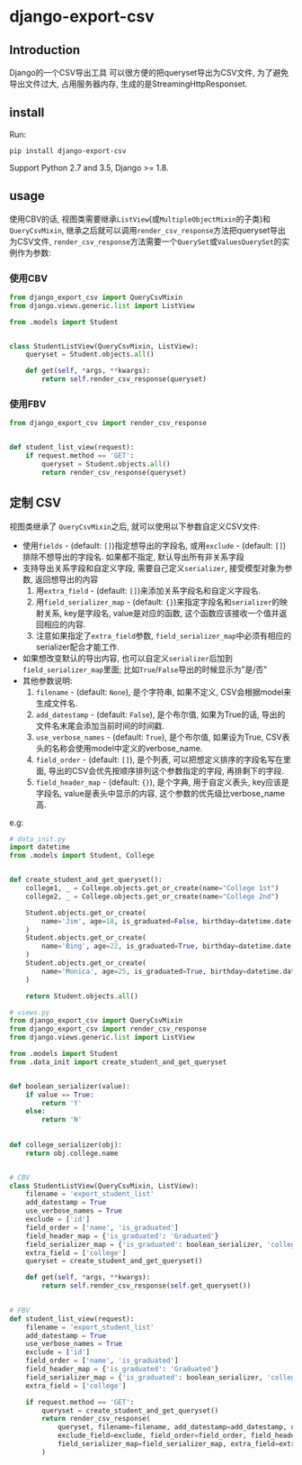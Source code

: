 # django-export-csv
## Introduction
Django的一个CSV导出工具
可以很方便的把queryset导出为CSV文件, 为了避免导出文件过大, 占用服务器内存, 生成的是StreamingHttpResponset.

## install
Run:
```
pip install django-export-csv
```
Support Python 2.7 and 3.5, Django >= 1.8.

## usage
使用CBV的话, 视图类需要继承`ListView`(或`MultipleObjectMixin`的子类)和`QueryCsvMixin`, 继承之后就可以调用`render_csv_response`方法把queryset导出为CSV文件, `render_csv_response`方法需要一个`QuerySet`或`ValuesQuerySet`的实例作为参数:

### 使用CBV
```python
from django_export_csv import QueryCsvMixin
from django.views.generic.list import ListView

from .models import Student


class StudentListView(QueryCsvMixin, ListView):
    queryset = Student.objects.all()

    def get(self, *args, **kwargs):
        return self.render_csv_response(queryset)
```

### 使用FBV
```python
from django_export_csv import render_csv_response


def student_list_view(request):
    if request.method == 'GET':
        queryset = Student.objects.all()
        return render_csv_response(queryset)
```

## 定制 CSV
视图类继承了 `QueryCsvMixin`之后, 就可以使用以下参数自定义CSV文件:

- 使用`fields` - (default: `[]`)指定想导出的字段名, 或用`exclude` - (default: `[]`)排除不想导出的字段名. 如果都不指定, 默认导出所有非关系字段
- 支持导出关系字段和自定义字段, 需要自己定义`serializer`, 接受模型对象为参数, 返回想导出的内容
    1. 用`extra_field` - (default: `[]`)来添加关系字段名和自定义字段名.
    2. 用`field_serializer_map` - (default: `{}`)来指定字段名和`serializer`的映射关系, key是字段名, value是对应的函数, 这个函数应该接收一个值并返回相应的内容.
    3. 注意如果指定了`extra_field`参数, `field_serializer_map`中必须有相应的serializer配合才能工作.
- 如果想改变默认的导出内容, 也可以自定义`serializer`后加到`field_serializer_map`里面; 比如`True`/`False`导出的时候显示为"是/否"
- 其他参数说明:
    1. `filename` - (default: `None`), 是个字符串, 如果不定义, CSV会根据model来生成文件名.
    2. `add_datestamp` - (default: `False`), 是个布尔值, 如果为True的话, 导出的文件名末尾会添加当前时间的时间戳.
    3. `use_verbose_names` - (default: `True`), 是个布尔值, 如果设为True, CSV表头的名称会使用model中定义的verbose_name.
    4. `field_order` - (default: `[]`), 是个列表, 可以把想定义排序的字段名写在里面, 导出的CSV会优先按顺序排列这个参数指定的字段, 再排剩下的字段.
    5. `field_header_map` - (default: `{}`), 是个字典, 用于自定义表头, key应该是字段名, value是表头中显示的内容, 这个参数的优先级比verbose_name高.


e.g:

```python
# data_init.py
import datetime
from .models import Student, College


def create_student_and_get_queryset():
    college1, _ = College.objects.get_or_create(name="College 1st")
    college2, _ = College.objects.get_or_create(name="College 2nd")

    Student.objects.get_or_create(
        name='Jim', age=18, is_graduated=False, birthday=datetime.date(1998,6,6), college=college1
    )
    Student.objects.get_or_create(
        name='Bing', age=22, is_graduated=True, birthday=datetime.date(1994, 2, 6), college=college1
    )
    Student.objects.get_or_create(
        name='Monica', age=25, is_graduated=True, birthday=datetime.date(1991, 2, 6), college=college2
    )

    return Student.objects.all()
```

```python
# views.py
from django_export_csv import QueryCsvMixin
from django_export_csv import render_csv_response
from django.views.generic.list import ListView

from .models import Student
from .data_init import create_student_and_get_queryset


def boolean_serializer(value):
    if value == True:
        return 'Y'
    else:
        return 'N'
        
        
def college_serializer(obj):
    return obj.college.name


# CBV
class StudentListView(QueryCsvMixin, ListView):
    filename = 'export_student_list'
    add_datestamp = True
    use_verbose_names = True
    exclude = ['id']
    field_order = ['name', 'is_graduated']
    field_header_map = {'is_graduated': 'Graduated'}
    field_serializer_map = {'is_graduated': boolean_serializer, 'college': college_serializer}
    extra_field = ['college']
    queryset = create_student_and_get_queryset()

    def get(self, *args, **kwargs):
        return self.render_csv_response(self.get_queryset())
        

# FBV
def student_list_view(request):
    filename = 'export_student_list'
    add_datestamp = True
    use_verbose_names = True
    exclude = ['id']
    field_order = ['name', 'is_graduated']
    field_header_map = {'is_graduated': 'Graduated'}
    field_serializer_map = {'is_graduated': boolean_serializer, 'college': college_serializer}
    extra_field = ['college']

    if request.method == 'GET':
        queryset = create_student_and_get_queryset()
        return render_csv_response(
            queryset, filename=filename, add_datestamp=add_datestamp, use_verbose_names=use_verbose_names,
            exclude_field=exclude, field_order=field_order, field_header_map=field_header_map,
            field_serializer_map=field_serializer_map, extra_field=extra_field
        )
```

